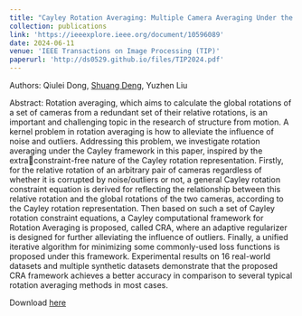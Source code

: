 ```yaml
---
title: "Cayley Rotation Averaging: Multiple Camera Averaging Under the Cayley Framework"
collection: publications
link: 'https://ieeexplore.ieee.org/document/10596089'
date: 2024-06-11
venue: 'IEEE Transactions on Image Processing (TIP)'
paperurl: 'http://ds0529.github.io/files/TIP2024.pdf'
---
```


Authors: Qiulei Dong, <u>Shuang Deng</u>, Yuzhen Liu

Abstract: Rotation averaging, which aims to calculate the global rotations of a set of cameras from a redundant set of their relative rotations, is an important and challenging topic in the research of structure from motion. A kernel problem in rotation averaging is how to alleviate the influence of noise and outliers. Addressing this problem, we investigate rotation averaging under the Cayley framework in this paper, inspired by the extraconstraint-free nature of the Cayley rotation representation. Firstly, for the relative rotation of an arbitrary pair of cameras regardless of whether it is corrupted by noise/outliers or not, a general Cayley rotation constraint equation is derived for reflecting the relationship between this relative rotation and the global rotations of the two cameras, according to the Cayley rotation representation. Then based on such a set of Cayley rotation constraint equations, a Cayley computational framework for Rotation Averaging is proposed, called CRA, where an adaptive regularizer is designed for further alleviating the influence of outliers. Finally, a unified iterative algorithm for minimizing some commonly-used loss functions is proposed under this framework. Experimental results on 16 real-world datasets and multiple synthetic datasets demonstrate that the proposed CRA framework achieves a better accuracy in comparison to several typical rotation averaging methods in most cases.

<p>Download <a href='http://ds0529.github.io/files/TIP2024.pdf'>here</a></p>
